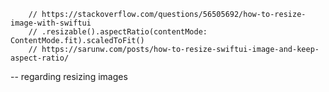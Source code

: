 
        // https://stackoverflow.com/questions/56505692/how-to-resize-image-with-swiftui
        // .resizable().aspectRatio(contentMode: ContentMode.fit).scaledToFit()
        // https://sarunw.com/posts/how-to-resize-swiftui-image-and-keep-aspect-ratio/

 -- regarding resizing images


